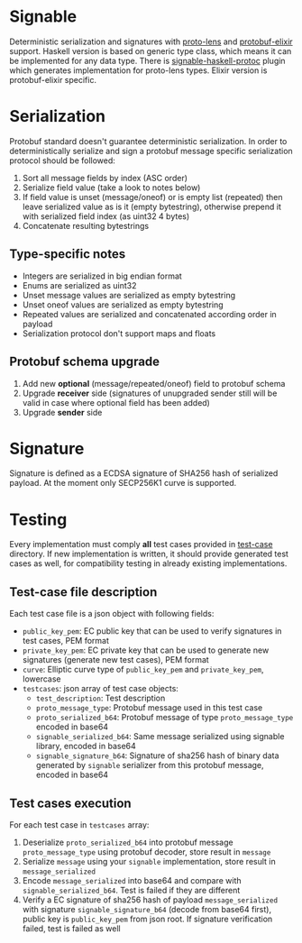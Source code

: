 # Signable

Deterministic serialization and signatures with [proto-lens](https://github.com/coingaming/proto-lens) and [protobuf-elixir](https://github.com/coingaming/protobuf-elixir) support. Haskell version is based on generic type class, which means it can be implemented for any data type. There is [signable-haskell-protoc](https://github.com/coingaming/signable/tree/master/haskell/signable-haskell-protoc) plugin which generates implementation for proto-lens types. Elixir version is protobuf-elixir specific.

# Serialization

Protobuf standard doesn't guarantee deterministic serialization.
In order to deterministically serialize and sign a protobuf message specific serialization protocol should be followed:

1) Sort all message fields by index (ASC order)
2) Serialize field value (take a look to notes below)
3) If field value is unset (message/oneof) or is empty list (repeated) then leave serialized value as is it (empty bytestring), otherwise prepend it with serialized field index (as uint32 4 bytes)
4) Concatenate resulting bytestrings

## Type-specific notes

- Integers are serialized in big endian format
- Enums are serialized as uint32
- Unset message values are serialized as empty bytestring
- Unset oneof values are serialized as empty bytestring
- Repeated values are serialized and concatenated according order in payload
- Serialization protocol don't support maps and floats

## Protobuf schema upgrade

1) Add new **optional** (message/repeated/oneof) field to protobuf schema
2) Upgrade **receiver** side (signatures of unupgraded sender still will be valid in case where optional field has been added)
3) Upgrade **sender** side

# Signature

Signature is defined as a ECDSA signature of SHA256 hash of serialized payload. At the moment only SECP256K1 curve is supported.

# Testing

Every implementation must comply **all** test cases provided in [test-case](https://github.com/coingaming/signable/tree/master/test-case) directory.
If new implementation is written, it should provide generated test cases as well, for compatibility testing in already existing implementations.

## Test-case file description
Each test case file is a json object with following fields:
* `public_key_pem`: EC public key that can be used to verify signatures in test cases, PEM format
* `private_key_pem`: EC private key that can be used to generate new signatures (generate new test cases), PEM format
* `curve`: Elliptic curve type of `public_key_pem` and `private_key_pem`, lowercase
* `testcases`: json array of test case objects:
   * `test_description`: Test description
   * `proto_message_type`: Protobuf message used in this test case
   * `proto_serialized_b64`: Protobuf message of type `proto_message_type` encoded in base64
   * `signable_serialized_b64`: Same message serialized using signable library, encoded in base64
   * `signable_signature_b64`: Signature of sha256 hash of binary data generated by `signable` serializer from this protobuf message, encoded in base64

## Test cases execution
For each test case in `testcases` array:
1. Deserialize `proto_serialized_b64` into protobuf message `proto_message_type` using protobuf decoder, store result in `message`
2. Serialize `message` using your `signable` implementation, store result in `message_serialized`
3. Encode `message_serialized` into base64 and compare with `signable_serialized_b64`. Test is failed if they are different
4. Verify a EC signature of sha256 hash of payload `message_serialized` with signature `signable_signature_b64` (decode from base64 first), public key is `public_key_pem` from json root. If signature verification failed, test is failed as well

